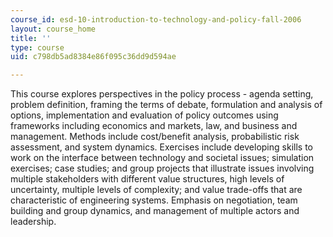 ```yaml
---
course_id: esd-10-introduction-to-technology-and-policy-fall-2006
layout: course_home
title: ''
type: course
uid: c798db5ad8384e86f095c36dd9d594ae

---
```

This course explores perspectives in the policy process - agenda setting, problem definition, framing the terms of debate, formulation and analysis of options, implementation and evaluation of policy outcomes using frameworks including economics and markets, law, and business and management. Methods include cost/benefit analysis, probabilistic risk assessment, and system dynamics. Exercises include developing skills to work on the interface between technology and societal issues; simulation exercises; case studies; and group projects that illustrate issues involving multiple stakeholders with different value structures, high levels of uncertainty, multiple levels of complexity; and value trade-offs that are characteristic of engineering systems. Emphasis on negotiation, team building and group dynamics, and management of multiple actors and leadership.
